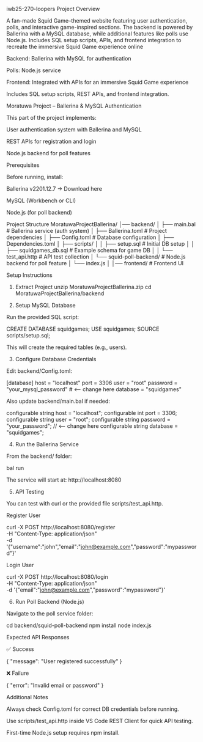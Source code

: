 iwb25-270-loopers
Project Overview

A fan-made Squid Game–themed website featuring user authentication, polls, and interactive game-inspired sections. The backend is powered by Ballerina with a MySQL database, while additional features like polls use Node.js. Includes SQL setup scripts, APIs, and frontend integration to recreate the immersive Squid Game experience online

Backend: Ballerina with MySQL for authentication

Polls: Node.js service

Frontend: Integrated with APIs for an immersive Squid Game experience

Includes SQL setup scripts, REST APIs, and frontend integration.

Moratuwa Project – Ballerina & MySQL Authentication

This part of the project implements:

User authentication system with Ballerina and MySQL

REST APIs for registration and login

Node.js backend for poll features

Prerequisites

Before running, install:

Ballerina v2201.12.7 → Download here

MySQL (Workbench or CLI)

Node.js (for poll backend)

Project Structure
MoratuwaProjectBallerina/
│── backend/
│   ├── main.bal              # Ballerina service (auth system)
│   ├── Ballerina.toml        # Project dependencies
│   ├── Config.toml           # Database configuration
│   ├── Dependencies.toml
│   ├── scripts/
│   │   ├── setup.sql         # Initial DB setup
│   │   ├── squidgames_db.sql # Example schema for game DB
│   │   └── test_api.http     # API test collection
│   └── squid-poll-backend/   # Node.js backend for poll feature
│       └── index.js
│
│── frontend/                 # Frontend UI

Setup Instructions
1. Extract Project
unzip MoratuwaProjectBallerina.zip
cd MoratuwaProjectBallerina/backend

2. Setup MySQL Database

Run the provided SQL script:

CREATE DATABASE squidgames;
USE squidgames;
SOURCE scripts/setup.sql;


This will create the required tables (e.g., users).

3. Configure Database Credentials

Edit backend/Config.toml:

[database]
host = "localhost"
port = 3306
user = "root"
password = "your_mysql_password"   # <-- change here
database = "squidgames"


Also update backend/main.bal if needed:

configurable string host = "localhost";
configurable int port = 3306;
configurable string user = "root";
configurable string password = "your_password";  // <-- change here
configurable string database = "squidgames";

4. Run the Ballerina Service

From the backend/ folder:

bal run


The service will start at: http://localhost:8080

5. API Testing

You can test with curl or the provided file scripts/test_api.http.

Register User

curl -X POST http://localhost:8080/register \
-H "Content-Type: application/json" \
-d '{"username":"john","email":"john@example.com","password":"mypassword"}'


Login User

curl -X POST http://localhost:8080/login \
-H "Content-Type: application/json" \
-d '{"email":"john@example.com","password":"mypassword"}'

6. Run Poll Backend (Node.js)

Navigate to the poll service folder:

cd backend/squid-poll-backend
npm install
node index.js

Expected API Responses

✅ Success

{ "message": "User registered successfully" }


❌ Failure

{ "error": "Invalid email or password" }

Additional Notes

Always check Config.toml for correct DB credentials before running.

Use scripts/test_api.http inside VS Code REST Client for quick API testing.

First-time Node.js setup requires npm install.

